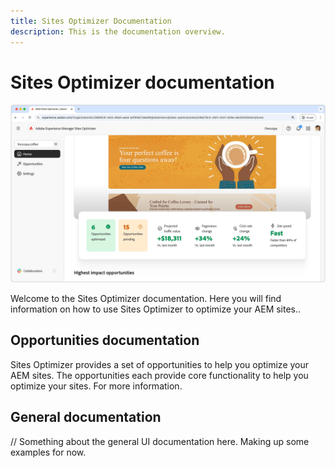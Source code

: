 ```yaml
---
title: Sites Optimizer Documentation
description: This is the documentation overview.
---
```


# Sites Optimizer documentation

![Sites Optimizer](./assets/overview/hero.png)

Welcome to the Sites Optimizer documentation. Here you will find information on how to use Sites Optimizer to optimize your AEM sites..

## Opportunities documentation

Sites Optimizer provides a set of opportunities to help you optimize your AEM sites. The opportunities each provide core functionality to help you optimize your sites. For more information.

<!--CARDS 

* ./opportunities/overview.md
* ./opportunities/broken-backlinks.md

-->

## General documentation

// Something about the general UI documentation here. Making up some examples for now.

<!--CARDS 

* ./documentation/home.md
* ./documentation/opportunities/overview.md
* ./documentation/settings.md

-->
